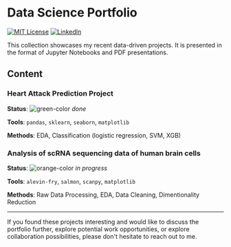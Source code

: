 # Data Science Portfolio

[![MIT License][license-shield]][license-url]
[![LinkedIn][linkedin-shield]][linkedin-url]

This collection showcases my recent data-driven projects. It is presented in the format of Jupyter Notebooks and PDF presentations.

## Content

### Heart Attack Prediction Project
  
__Status__: ![green-color](https://via.placeholder.com/15/a9c746/000000?text=+)  _done_

__Tools__: `pandas`, `sklearn`, `seaborn`, `matplotlib`

__Methods__: EDA, Classification (logistic regression, SVM, XGB)  

### Analysis of scRNA sequencing data of human brain cells
  
__Status__: ![orange-color](https://via.placeholder.com/15/f07815/000000?text=+)  _in progress_

__Tools__: `alevin-fry`, `salmon`, `scanpy`, `matplotlib`

__Methods__: Raw Data Processing, EDA, Data Cleaning, Dimentionality Reduction 

---
If you found these projects interesting and would like to discuss the portfolio further, explore potential work opportunities, or explore collaboration possibilities, please don't hesitate to reach out to me.

<!-- MARKDOWN LINKS & IMAGES -->
<!-- https://www.markdownguide.org/basic-syntax/#reference-style-links -->
[license-shield]: https://img.shields.io/badge/License-MIT-yellow.svg?style=for-the-badge
[license-url]: https://opensource.org/license/mit/
[linkedin-shield]: https://img.shields.io/badge/-LinkedIn-black.svg?style=for-the-badge&logo=linkedin&colorB=555
[linkedin-url]: https://www.linkedin.com/in/ppvanastya/
[red-color]: #f03c15
[orange-color]:#f07815
[green-color]: #a9c746
[blue-color]: #1589F0
